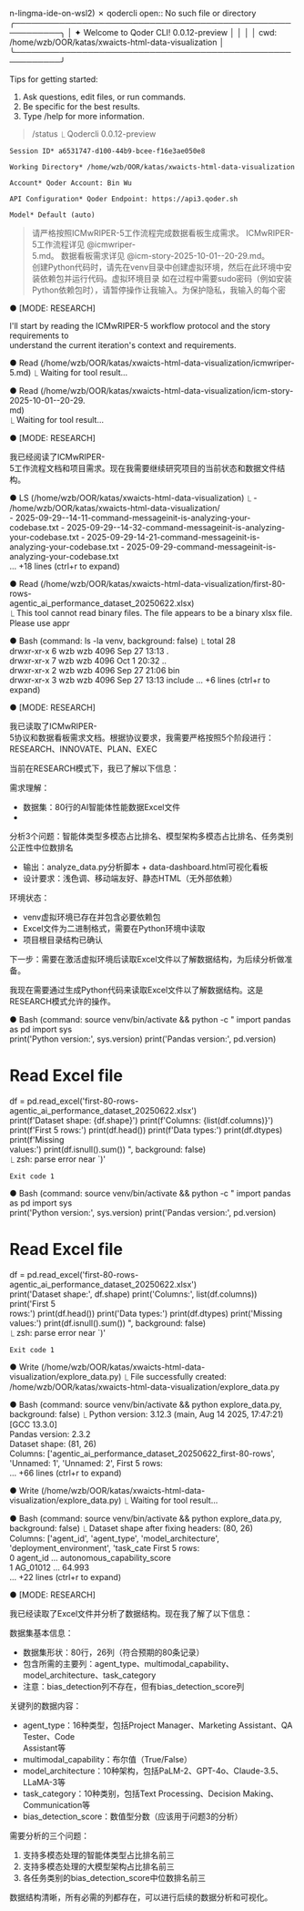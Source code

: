 n-lingma-ide-on-wsl2) ✗ qodercli 
open:: No such file or directory
╭──────────────────────────────────────────────────────────╮
│ ✦ Welcome to Qoder CLI! 0.0.12-preview                   │
│                                                          │
│ cwd: /home/wzb/OOR/katas/xwaicts-html-data-visualization │
╰──────────────────────────────────────────────────────────╯
                                                            
 Tips for getting started:                                  
                                                            
 1. Ask questions, edit files, or run commands.             
 2. Be specific for the best results.                       
 3. Type /help for more information.                        
 
> /status
  ⎿ Qodercli   0.0.12-preview                                                               
                                                                                            
    Session ID* a6531747-d100-44b9-bcee-f16e3ae050e8                                        
                                                                                            
    Working Directory* /home/wzb/OOR/katas/xwaicts-html-data-visualization                  
                                                                                            
    Account* Qoder Account: Bin Wu                                                          
                                                                                            
    API Configuration* Qoder Endpoint: https://api3.qoder.sh                                
                                                                                            
    Model* Default (auto)                                                                   
 
> 请严格按照ICMwRIPER-5工作流程完成数据看板生成需求。 ICMwRIPER-5工作流程详见 @icmwriper-         
  5.md。 数据看板需求详见 @icm-story-2025-10-01--20-29.md。                                       
  创建Python代码时，请先在venv目录中创建虚拟环境，然后在此环境中安装依赖包并运行代码。虚拟环境目录
  如在过程中需要sudo密码（例如安装Python依赖包时），请暂停操作让我输入。为保护隐私，我输入的每个密
 
● [MODE: RESEARCH]                                                                        
                                                                                          
  I'll start by reading the ICMwRIPER-5 workflow protocol and the story requirements to   
  understand the current iteration's context and requirements.                            
 
● Read (/home/wzb/OOR/katas/xwaicts-html-data-visualization/icmwriper-5.md)
  ⎿ Waiting for tool result...
 
● Read (/home/wzb/OOR/katas/xwaicts-html-data-visualization/icm-story-2025-10-01--20-29.  
  md)                                                                                     
  ⎿ Waiting for tool result...
 
● [MODE: RESEARCH]                                                                        
                                                                                          
  我已经阅读了ICMwRIPER-                                                                  
  5工作流程文档和项目需求。现在我需要继续研究项目的当前状态和数据文件结构。               
 
● LS (/home/wzb/OOR/katas/xwaicts-html-data-visualization)
  ⎿ - /home/wzb/OOR/katas/xwaicts-html-data-visualization/                  
      - 2025-09-29--14-11-command-messageinit-is-analyzing-your-codebase.txt
      - 2025-09-29--14-32-command-messageinit-is-analyzing-your-codebase.txt
      - 2025-09-29-14-21-command-messageinit-is-analyzing-your-codebase.txt 
      - 2025-09-29-command-messageinit-is-analyzing-your-codebase.txt       
    … +18 lines (ctrl+r to expand)                                          
 
● Read (/home/wzb/OOR/katas/xwaicts-html-data-visualization/first-80-rows-                
  agentic_ai_performance_dataset_20250622.xlsx)                                           
  ⎿ This tool cannot read binary files. The file appears to be a binary xlsx file. Please use appr
 
● Bash (command: ls -la venv, background: false)
  ⎿ total 28                                      
    drwxr-xr-x 6 wzb wzb 4096 Sep 27 13:13 .      
    drwxr-xr-x 7 wzb wzb 4096 Oct  1 20:32 ..     
    drwxr-xr-x 2 wzb wzb 4096 Sep 27 21:06 bin    
    drwxr-xr-x 3 wzb wzb 4096 Sep 27 13:13 include
    … +6 lines (ctrl+r to expand)                 
 
● [MODE: RESEARCH]                                                                                
                                                                                                  
  我已读取了ICMwRIPER-                                                                            
  5协议和数据看板需求文档。根据协议要求，我需要严格按照5个阶段进行：RESEARCH、INNOVATE、PLAN、EXEC
                                                                                                  
  当前在RESEARCH模式下，我已了解以下信息：                                                        
                                                                                                  
  需求理解：                                                                                      
                                                                                                  
  - 数据集：80行的AI智能体性能数据Excel文件                                                       
  -                                                                                               
  分析3个问题：智能体类型多模态占比排名、模型架构多模态占比排名、任务类别公正性中位数排名         
  - 输出：analyze_data.py分析脚本 + data-dashboard.html可视化看板                                 
  - 设计要求：浅色调、移动端友好、静态HTML（无外部依赖）                                          
                                                                                                  
  环境状态：                                                                                      
                                                                                                  
  - venv虚拟环境已存在并包含必要依赖包                                                            
  - Excel文件为二进制格式，需要在Python环境中读取                                                 
  - 项目根目录结构已确认                                                                          
                                                                                                  
  下一步：需要在激活虚拟环境后读取Excel文件以了解数据结构，为后续分析做准备。                     
                                                                                                  
  我现在需要通过生成Python代码来读取Excel文件以了解数据结构。这是RESEARCH模式允许的操作。         
 
● Bash (command: source venv/bin/activate && python -c " import pandas as pd import sys   
  print('Python version:', sys.version) print('Pandas version:', pd.version)              
                                                                                          
  # Read Excel file                                                                       
  df = pd.read_excel('first-80-rows-agentic_ai_performance_dataset_20250622.xlsx')        
  print(f'Dataset shape: {df.shape}') print(f'Columns: {list(df.columns)}') print(f'First 
  5 rows:') print(df.head()) print(f'Data types:') print(df.dtypes) print(f'Missing       
  values:') print(df.isnull().sum()) ", background: false)                                
  ⎿ zsh: parse error near `)'
                             
    Exit code 1              
 
● Bash (command: source venv/bin/activate && python -c " import pandas as pd import sys   
  print('Python version:', sys.version) print('Pandas version:', pd.version)              
                                                                                          
  # Read Excel file                                                                       
  df = pd.read_excel('first-80-rows-agentic_ai_performance_dataset_20250622.xlsx')        
  print('Dataset shape:', df.shape) print('Columns:', list(df.columns)) print('First 5    
  rows:') print(df.head()) print('Data types:') print(df.dtypes) print('Missing values:') 
  print(df.isnull().sum()) ", background: false)                                          
  ⎿ zsh: parse error near `)'
                             
    Exit code 1              
 
● Write (/home/wzb/OOR/katas/xwaicts-html-data-visualization/explore_data.py)
  ⎿ File successfully created: /home/wzb/OOR/katas/xwaicts-html-data-visualization/explore_data.py
 
● Bash (command: source venv/bin/activate && python explore_data.py, background: false)
  ⎿ Python version: 3.12.3 (main, Aug 14 2025, 17:47:21) [GCC 13.3.0]                             
    Pandas version: 2.3.2                                                                         
    Dataset shape: (81, 26)                                                                       
    Columns: ['agentic_ai_performance_dataset_20250622_first-80-rows', 'Unnamed: 1', 'Unnamed: 2',
    First 5 rows:                                                                                 
    … +66 lines (ctrl+r to expand)                                                                
 
● Write (/home/wzb/OOR/katas/xwaicts-html-data-visualization/explore_data.py)
  ⎿ Waiting for tool result...
 
● Bash (command: source venv/bin/activate && python explore_data.py, background: false)
  ⎿ Dataset shape after fixing headers: (80, 26)                                                  
    Columns: ['agent_id', 'agent_type', 'model_architecture', 'deployment_environment', 'task_cate
    First 5 rows:                                                                                 
    0  agent_id  ... autonomous_capability_score                                                  
    1  AG_01012  ...                      64.993                                                  
    … +22 lines (ctrl+r to expand)                                                                
 
● [MODE: RESEARCH]                                                                        
                                                                                          
  我已经读取了Excel文件并分析了数据结构。现在我了解了以下信息：                           
                                                                                          
  数据集基本信息：                                                                        
                                                                                          
  - 数据集形状：80行，26列（符合预期的80条记录）                                          
  - 包含所需的主要列：agent_type、multimodal_capability、model_architecture、task_category
  - 注意：bias_detection列不存在，但有bias_detection_score列                              
                                                                                          
  关键列的数据内容：                                                                      
                                                                                          
  - agent_type：16种类型，包括Project Manager、Marketing Assistant、QA Tester、Code       
  Assistant等                                                                             
  - multimodal_capability：布尔值（True/False）                                           
  - model_architecture：10种架构，包括PaLM-2、GPT-4o、Claude-3.5、LLaMA-3等               
  - task_category：10种类别，包括Text Processing、Decision Making、Communication等        
  - bias_detection_score：数值型分数（应该用于问题3的分析）                               
                                                                                          
  需要分析的三个问题：                                                                    
                                                                                          
  1. 支持多模态处理的智能体类型占比排名前三                                               
  2. 支持多模态处理的大模型架构占比排名前三                                               
  3. 各任务类别的bias_detection_score中位数排名前三                                       
                                                                                          
  数据结构清晰，所有必需的列都存在，可以进行后续的数据分析和可视化。  